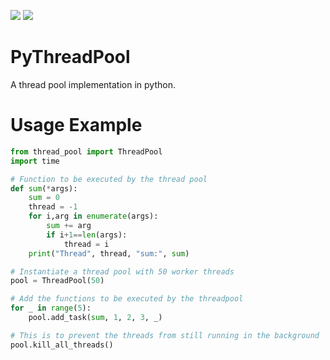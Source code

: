 ![](https://www.code-inspector.com/project/11708/score/svg?branch=master)
![](https://www.code-inspector.com/project/11708/status/svg)

# PyThreadPool
A thread pool implementation in python.

# Usage Example
```python
from thread_pool import ThreadPool
import time

# Function to be executed by the thread pool
def sum(*args):
	sum = 0
	thread = -1
	for i,arg in enumerate(args):
		sum += arg
		if i+1==len(args):
			thread = i
	print("Thread", thread, "sum:", sum)

# Instantiate a thread pool with 50 worker threads
pool = ThreadPool(50)

# Add the functions to be executed by the threadpool
for _ in range(5):
    pool.add_task(sum, 1, 2, 3, _)

# This is to prevent the threads from still running in the background
pool.kill_all_threads()
```
